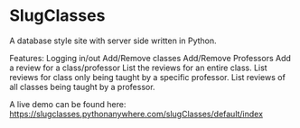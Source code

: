 # SlugClasses
A database style site with server side written in Python.

Features: 
    Logging in/out
    Add/Remove classes
    Add/Remove Professors
    Add a review for a class/professor
    List the reviews for an entire class.
    List reviews for class only being taught by a specific professor.
    List reviews of all classes being taught by a professor.

A live demo can be found here:
https://slugclasses.pythonanywhere.com/slugClasses/default/index
